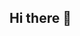 ## Hi there 👋

<!--
**AyushChowdhary/Ayushchowdhary** is a ✨ _special_ ✨ repository because its `README.md` (this file) appears on your GitHub profile.

Here are some ideas to get you started:

- 🔭 I’m currently working on making my first app
- 🌱 I’m currently learning Android Development
- 👯 I’m looking to collaborate on ...
- 🤔 I’m looking for help with ...
- 💬 Ask me about ...
- 📫 How to reach me: ayushchowdhary036@gmail.com
- 😄 Pronouns: ...
- ⚡ Fun fact: ...
-->
